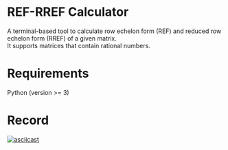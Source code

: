 # REF-RREF Calculator
 A terminal-based tool to calculate row echelon form (REF) and reduced row echelon form (RREF) of a given matrix.  
 It supports matrices that contain rational numbers.  

# Requirements  
 Python (version >= 3)

# Record
 [![asciicast](https://asciinema.org/a/g1nAkS26Duu2nJGZ0JhPX5kf6.svg)](https://asciinema.org/a/g1nAkS26Duu2nJGZ0JhPX5kf6)
